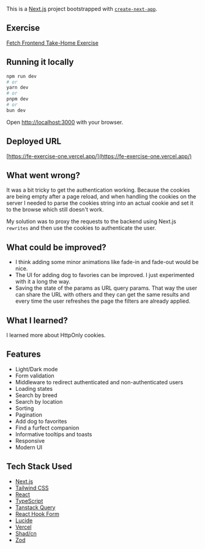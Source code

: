 This is a [Next.js](https://nextjs.org) project bootstrapped with [`create-next-app`](https://nextjs.org/docs/app/api-reference/cli/create-next-app).

## Exercise
[Fetch Frontend Take-Home Exercise](https://frontend-take-home.fetch.com/exercises/1)

## Running it locally

```bash
npm run dev
# or
yarn dev
# or
pnpm dev
# or
bun dev
```

Open [http://localhost:3000](http://localhost:3000) with your browser.


## Deployed URL
[https://fe-exercise-one.vercel.app/](https://fe-exercise-one.vercel.app/)


## What went wrong?
It was a bit tricky to get the authentication working. Because the cookies are being empty after a page reload, and when handling the cookies on the server I needed to parse the cookies string into an actual cookie and set it to the browse which still doesn't work.

My solution was to proxy the requests to the backend using Next.js `rewrites` and then use the cookies to authenticate the user.

## What could be improved?
- I think adding some minor animations like fade-in and fade-out would be nice.
- The UI for adding dog to favories can be improved. I just experimented with it a long the way.
- Saving the state of the params as URL query params. That way the user can share the URL with others and they can get the same results and every time the user refreshes the page the filters are already applied.

## What I learned?
I learned more about HttpOnly cookies.

## Features
- Light/Dark mode
- Form validation
- Middleware to redirect authenticated and non-authenticated users
- Loading states
- Search by breed
- Search by location
- Sorting
- Pagination
- Add dog to favorites
- Find a furfect companion
- Informative tooltips and toasts
- Responsive
- Modern UI

## Tech Stack Used
- [Next.js](https://nextjs.org/)
- [Tailwind CSS](https://tailwindcss.com/)
- [React](https://reactjs.org/)
- [TypeScript](https://www.typescriptlang.org/)
- [Tanstack Query](https://tanstack.com/query/latest)
- [React Hook Form](https://react-hook-form.com/)
- [Lucide](https://lucide.dev/)
- [Vercel](https://vercel.com/)
- [Shad/cn](https://ui.shadcn.com/)
- [Zod](https://zod.dev/)
